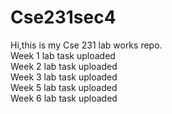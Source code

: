 # Cse231sec4
 Hi,this is my Cse 231 lab works repo.</br>
 Week 1 lab task uploaded</br>
 Week 2 lab task uploaded</br>
 Week 3 lab task uploaded</br>
 Week 5 lab task uploaded</br>
 Week 6 lab task uploaded</br>